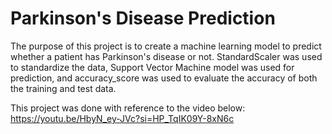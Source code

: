# Parkinson's Disease Prediction

The purpose of this project is to create a machine learning model to predict whether a patient has Parkinson's disease or not. StandardScaler was used to standardize the data, Support Vector Machine model was used for prediction, and accuracy_score was used to evaluate the accuracy of both the training and test data.

This project was done with reference to the video below:
https://youtu.be/HbyN_ey-JVc?si=HP_TqIK09Y-8xN6c
